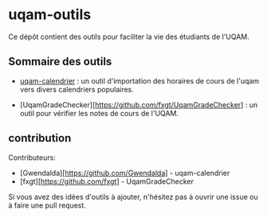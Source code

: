 # uqam-outils

Ce dépôt contient des outils pour faciliter la vie des étudiants de l'UQAM.

## Sommaire des outils

- [uqam-calendrier](uqam-calendrier/README.md) : un outil d'importation des horaires de cours de l'uqam vers divers calendriers populaires.

- [UqamGradeChecker][https://github.com/fxgt/UqamGradeChecker] : un outil pour vérifier les notes de cours de l'UQAM.

## contribution

Contributeurs:
- [Gwendalda][https://github.com/Gwendalda] - uqam-calendrier
- [fxgt][https://github.com/fxgt] - UqamGradeChecker

Si vous avez des idées d'outils à ajouter, n'hésitez pas à ouvrir une issue ou à faire une pull request.